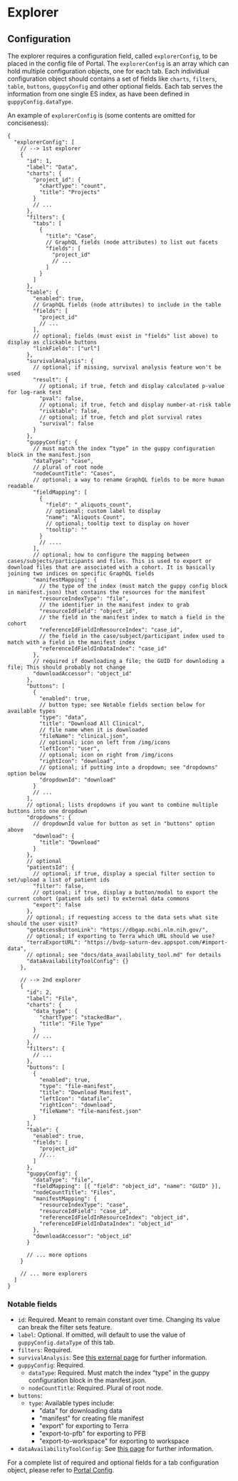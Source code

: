 # Explorer

## Configuration

The explorer requires a configuration field, called `explorerConfig`, to be placed in the config file of Portal. The `explorerConfig` is an array which can hold multiple configuration objects, one for each tab. Each individual configuration object should contains a set of fields like `charts`, `filters`, `table`, `buttons`, `guppyConfig` and other optional fields. Each tab serves the information from one single ES index, as have been defined in `guppyConfig.dataType`.

An example of `explorerConfig` is (some contents are omitted for conciseness):

```jsonc
{
  "explorerConfig": [
    // --> 1st explorer
    {
      "id": 1,
      "label": "Data",
      "charts": {
        "project_id": {
          "chartType": "count",
          "title": "Projects"
        }
        // ...
      },
      "filters": {
        "tabs": [
          {
            "title": "Case",
            // GraphQL fields (node attributes) to list out facets
            "fields": [
              "project_id"
              // ...
            ]
          }
        ]
      },
      "table": {
        "enabled": true,
        // GraphQL fields (node attributes) to include in the table
        "fields": [
          "project_id"
          // ...
        ],
        // optional; fields (must exist in "fields" list above) to display as clickable buttons
        "linkFields": ["url"]
      },
      "survivalAnalysis": {
        // optional; if missing, survival analysis feature won't be used
        "result": {
          // optional; if true, fetch and display calculated p-value for log-rank test
          "pval": false,
          // optional; if true, fetch and display number-at-risk table
          "risktable": false,
          // optional; if true, fetch and plot survival rates
          "survival": false
        }
      },
      "guppyConfig": {
        // must match the index “type” in the guppy configuration block in the manifest.json
        "dataType": "case",
        // plural of root node
        "nodeCountTitle": "Cases",
        // optional; a way to rename GraphQL fields to be more human readable
        "fieldMapping": [
          {
            "field": "_aliquots_count",
            // optional; custom label to display
            "name": "Aliquots Count",
            // optional; tooltip text to display on hover
            "tooltip": ""
          }
          // ....
        ],
        // optional; how to configure the mapping between cases/subjects/participants and files. This is used to export or download files that are associated with a cohort. It is basically joining two indices on specific GraphQL fields
        "manifestMapping": {
          // the type of the index (must match the guppy config block in manifest.json) that contains the resources for the manifest
          "resourceIndexType": "file",
          // the identifier in the manifest index to grab
          "resourceIdField": "object_id",
          // the field in the manifest index to match a field in the cohort
          "referenceIdFieldInResourceIndex": "case_id",
          // the field in the case/subject/participant index used to match with a field in the manifest index
          "referenceIdFieldInDataIndex": "case_id"
        },
        // required if downloading a file; the GUID for downloding a file; This should probably not change
        "downloadAccessor": "object_id"
      },
      "buttons": [
        {
          "enabled": true,
          // button type; see Notable fields section below for available types
          "type": "data",
          "title": "Download All Clinical",
          // file name when it is downloaded
          "fileName": "clinical.json",
          // optional; icon on left from /img/icons
          "leftIcon": "user",
          // optional; icon on right from /img/icons
          "rightIcon": "download",
          // optional; if putting into a dropdown; see "dropdowns" option below
          "dropdownId": "download"
        }
        // ...
      ],
      // optional; lists dropdowns if you want to combine multiple buttons into one dropdown
      "dropdowns": {
        // dropdownId value for button as set in "buttons" option above
        "download": {
          "title": "Download"
        }
      },
      // optional
      "patientsId": {
        // optional; if true, display a special filter section to set/upload a list of patient ids
        "filter": false,
        // optional; if true, display a button/modal to export the current cohort (patient ids set) to external data commons
        "export": false
      },
      // optional; if requesting access to the data sets what site should the user visit?
      "getAccessButtonLink": "https://dbgap.ncbi.nlm.nih.gov/",
      // optional; if exporting to Terra which URL should we use?
      "terraExportURL": "https://bvdp-saturn-dev.appspot.com/#import-data",
      // optional; see "docs/data_availability_tool.md" for details
      "dataAvailabilityToolConfig": {}
    },

    // --> 2nd explorer
    {
      "id": 2,
      "label": "File",
      "charts": {
        "data_type": {
          "chartType": "stackedBar",
          "title": "File Type"
        }
        // ...
      },
      "filters": {
        // ...
      },
      "buttons": [
        {
          "enabled": true,
          "type": "file-manifest",
          "title": "Download Manifest",
          "leftIcon": "datafile",
          "rightIcon": "download",
          "fileName": "file-manifest.json"
        }
      ],
      "table": {
        "enabled": true,
        "fields": [
          "project_id"
          //...
        ]
      },
      "guppyConfig": {
        "dataType": "file",
        "fieldMapping": [{ "field": "object_id", "name": "GUID" }],
        "nodeCountTitle": "Files",
        "manifestMapping": {
          "resourceIndexType": "case",
          "resourceIdField": "case_id",
          "referenceIdFieldInResourceIndex": "object_id",
          "referenceIdFieldInDataIndex": "object_id"
        },
        "downloadAccessor": "object_id"
      }

      // ... more options
    }

    // ... more explorers
  ]
}
```

### Notable fields

- `id`: Required. Meant to remain constant over time. Changing its value can break the filter sets feature.
- `label`: Optional. If omitted, will default to use the value of `guppyConfig.dataType` of this tab.
- `filters`: Required.
- `survivalAnalysis`: See [this external page](https://github.com/chicagopcdc/Documents/blob/master/GEN3/survival-analysis-tool/requirements.md) for further information.
- `guppyConfig`: Required.
  - `dataType`: Required. Must match the index “type” in the guppy configuration block in the manifest.json.
  - `nodeCountTitle`: Required. Plural of root node.
- `buttons`:
  - `type`: Available types include:
    - "data" for downloading data
    - "manifest" for creating file manifest
    - "export" for exporting to Terra
    - "export-to-pfb" for exporting to PFB
    - "export-to-workspace" for exporting to workspace
- `dataAvailabilityToolConfig`: See [this page](./data_availability_tool.md) for further information.

For a complete list of required and optional fields for a tab configuration object, please refer to [Portal Config](./portal_config.md).
